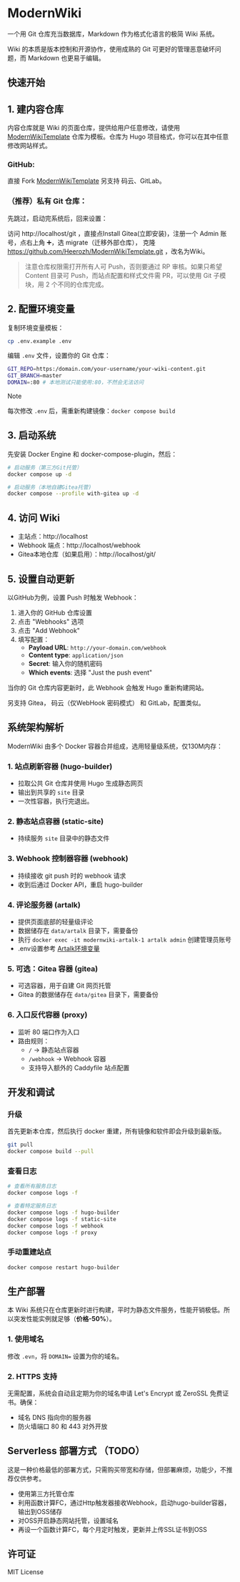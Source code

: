 # ModernWiki

一个用 Git 仓库充当数据库，Markdown 作为格式化语言的极简 Wiki 系统。

Wiki 的本质是版本控制和开源协作，使用成熟的 Git 可更好的管理恶意破坏问题，而 Markdown 也更易于编辑。

## 快速开始

## 1. 建内容仓库

内容仓库就是 Wiki 的页面仓库，提供给用户任意修改，请使用 [ModernWikiTemplate](https://github.com/Heerozh/ModernWikiTemplate.git) 仓库为模板。仓库为 Hugo 项目格式，你可以在其中任意修改网站样式。

### **GitHub:**

直接 Fork [ModernWikiTemplate](https://github.com/Heerozh/ModernWikiTemplate.git)
另支持 码云、GitLab。

### **（推荐）私有 Git 仓库：**

先跳过，启动完系统后，回来设置：

访问 http://localhost/git ，直接点Install Gitea(立即安装)，注册一个 Admin 账号，点右上角 ➕，选 migrate（迁移外部仓库），
克隆 https://github.com/Heerozh/ModernWikiTemplate.git
，改名为Wiki。

> 注意仓库权限需打开所有人可 Push，否则要通过 RP 审核。如果只希望 Content 目录可 Push，而站点配置和样式文件需 PR，可以使用 Git 子模块，用 2 个不同的仓库完成。

## 2. 配置环境变量

复制环境变量模板：

```bash
cp .env.example .env
```

编辑 `.env` 文件，设置你的 Git 仓库：

```bash
GIT_REPO=https:/domain.com/your-username/your-wiki-content.git
GIT_BRANCH=master
DOMAIN=:80 # 本地测试只能使用:80，不然会无法访问
```

> [!NOTE] 
> 每次修改 `.env` 后，需重新构建镜像：`docker compose build`

## 3. 启动系统

先安装 Docker Engine 和 docker-compose-plugin，然后：


```bash
# 启动服务（第三方Git托管）
docker compose up -d

# 启动服务（本地自建Gitea托管)
docker compose --profile with-gitea up -d
```

## 4. 访问 Wiki

- 主站点：http://localhost
- Webhook 端点：http://localhost/webhook
- Gitea本地仓库（如果启用）：http://localhost/git/

## 5. 设置自动更新

以GitHub为例，设置 Push 时触发 Webhook：

1. 进入你的 GitHub 仓库设置
2. 点击 "Webhooks" 选项
3. 点击 "Add Webhook"
4. 填写配置：
   - **Payload URL**: `http://your-domain.com/webhook`
   - **Content type**: `application/json`
   - **Secret**: 输入你的随机密码
   - **Which events**: 选择 "Just the push event" 

当你的 Git 仓库内容更新时，此 Webhook 会触发 Hugo 重新构建网站。

另支持 Gitea， 码云（仅WebHook 密码模式） 和 GitLab，配置类似。

## 系统架构解析

ModernWiki 由多个 Docker 容器合并组成，选用轻量级系统，仅130M内存：

### 1. 站点刷新容器 (hugo-builder)

- 拉取公共 Git 仓库并使用 Hugo 生成静态网页
- 输出到共享的 `site` 目录
- 一次性容器，执行完退出。

### 2. 静态站点容器 (static-site)

- 持续服务 `site` 目录中的静态文件

### 3. Webhook 控制器容器 (webhook)

- 持续接收 git push 时的 webhook 请求
- 收到后通过 Docker API，重启 hugo-builder

### 4. 评论服务器 (artalk)

- 提供页面底部的轻量级评论
- 数据储存在 `data/artalk` 目录下，需要备份
- 执行 `docker exec -it modernwiki-artalk-1 artalk admin` 创建管理员账号
- .env设置参考 [Artalk环境变量](https://artalk.js.org/zh/guide/env.html)

### 5. 可选：Gitea 容器 (gitea)

- 可选容器，用于自建 Git 网页托管
- Gitea 的数据储存在 `data/gitea` 目录下，需要备份

### 6. 入口反代容器 (proxy)

- 监听 80 端口作为入口
- 路由规则：
  - `/` → 静态站点容器
  - `/webhook` → Webhook 容器
  - 支持导入额外的 Caddyfile 站点配置

## 开发和调试

### 升级

首先更新本仓库，然后执行 docker 重建，所有镜像和软件即会升级到最新版。

```bash
git pull
docker compose build --pull
```

### 查看日志

```bash
# 查看所有服务日志
docker compose logs -f

# 查看特定服务日志
docker compose logs -f hugo-builder
docker compose logs -f static-site
docker compose logs -f webhook
docker compose logs -f proxy
```

### 手动重建站点

```bash
docker compose restart hugo-builder
```

## 生产部署

本 Wiki 系统只在仓库更新时进行构建，平时为静态文件服务，性能开销极低。所以突发性能实例就足够（**价格-50%**）。

### 1. 使用域名

修改 `.evn`，将 `DOMAIN=` 设置为你的域名。


### 2. HTTPS 支持

无需配置，系统会自动且定期为你的域名申请 Let's Encrypt 或 ZeroSSL 免费证书。确保：

- 域名 DNS 指向你的服务器
- 防火墙端口 80 和 443 对外开放

## Serverless 部署方式 （TODO）

这是一种价格最低的部署方式，只需购买带宽和存储，但部署麻烦，功能少，不推荐仅供参考。

- 使用第三方托管仓库
- 利用函数计算FC，通过Http触发器接收Webhook，启动hugo-builder容器，输出到OSS储存
- 对OSS开启静态网站托管，设置域名
- 再设一个函数计算FC，每个月定时触发，更新并上传SSL证书到OSS


## 许可证

MIT License
